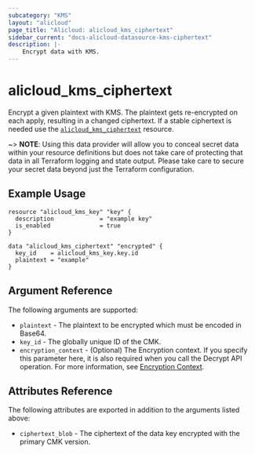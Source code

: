 ```yaml
---
subcategory: "KMS"
layout: "alicloud"
page_title: "Alicloud: alicloud_kms_ciphertext"
sidebar_current: "docs-alicloud-datasource-kms-ciphertext"
description: |-
    Encrypt data with KMS.
---
```


# alicloud\_kms\_ciphertext

Encrypt a given plaintext with KMS. The plaintext gets re-encrypted on each apply, resulting in a changed ciphertext. If a stable ciphertext is needed use the [`alicloud_kms_ciphertext`](/docs/providers/alicloud/r/kms_ciphertext.html) resource.

~> **NOTE**: Using this data provider will allow you to conceal secret data within your resource definitions but does not take care of protecting that data in all Terraform logging and state output. Please take care to secure your secret data beyond just the Terraform configuration.

## Example Usage

```
resource "alicloud_kms_key" "key" {
  description             = "example key"
  is_enabled              = true
}

data "alicloud_kms_ciphertext" "encrypted" {
  key_id    = alicloud_kms_key.key.id
  plaintext = "example"
}
```

## Argument Reference

The following arguments are supported:

* `plaintext` - The plaintext to be encrypted which must be encoded in Base64.
* `key_id` - The globally unique ID of the CMK.
* `encryption_context` -
  (Optional) The Encryption context. If you specify this parameter here, it is also required when you call the Decrypt API operation. For more information, see [Encryption Context](https://www.alibabacloud.com/help/doc-detail/42975.htm).

## Attributes Reference

The following attributes are exported in addition to the arguments listed above:

* `ciphertext_blob` - The ciphertext of the data key encrypted with the primary CMK version.
